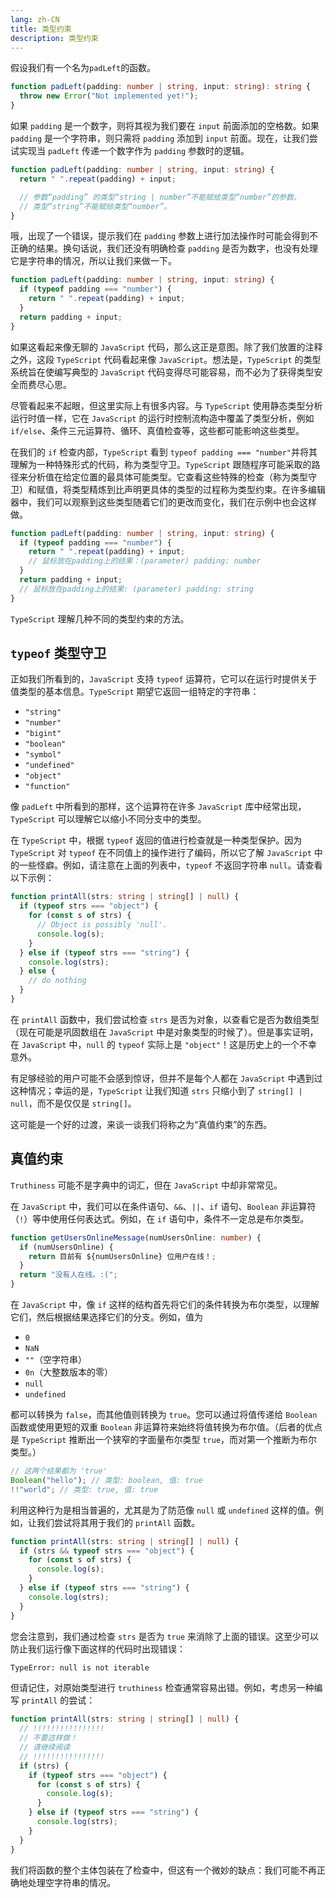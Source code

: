 ```yaml
---
lang: zh-CN
title: 类型约束
description: 类型约束
---
```


假设我们有一个名为`padLeft`的函数。

```ts
function padLeft(padding: number | string, input: string): string {
  throw new Error("Not implemented yet!");
}
```

如果 `padding` 是一个数字，则将其视为我们要在 `input` 前面添加的空格数。如果 `padding` 是一个字符串，则只需将 `padding` 添加到 `input` 前面。现在，让我们尝试实现当 `padLeft` 传递一个数字作为 `padding` 参数时的逻辑。

```ts
function padLeft(padding: number | string, input: string) {
  return " ".repeat(padding) + input;

  // 参数“padding” 的类型“string | number”不能赋给类型“number”的参数。
  // 类型“string”不能赋给类型“number”。
}
```

哦，出现了一个错误，提示我们在 `padding` 参数上进行加法操作时可能会得到不正确的结果。换句话说，我们还没有明确检查 `padding` 是否为数字，也没有处理它是字符串的情况，所以让我们来做一下。

```ts
function padLeft(padding: number | string, input: string) {
  if (typeof padding === "number") {
    return " ".repeat(padding) + input;
  }
  return padding + input;
}
```

如果这看起来像无聊的 `JavaScript` 代码，那么这正是意图。除了我们放置的注释之外，这段 `TypeScript` 代码看起来像 `JavaScript`。想法是，`TypeScript` 的类型系统旨在使编写典型的 `JavaScript` 代码变得尽可能容易，而不必为了获得类型安全而费尽心思。

尽管看起来不起眼，但这里实际上有很多内容。与 `TypeScript` 使用静态类型分析运行时值一样，它在 `JavaScript` 的运行时控制流构造中覆盖了类型分析，例如 `if/else`、条件三元运算符、循环、真值检查等，这些都可能影响这些类型。

在我们的 `if` 检查内部，`TypeScript` 看到 `typeof padding === "number"`并将其理解为一种特殊形式的代码，称为类型守卫。`TypeScript` 跟随程序可能采取的路径来分析值在给定位置的最具体可能类型。它查看这些特殊的检查（称为类型守卫）和赋值，将类型精炼到比声明更具体的类型的过程称为类型约束。在许多编辑器中，我们可以观察到这些类型随着它们的更改而变化，我们在示例中也会这样做。

```ts
function padLeft(padding: number | string, input: string) {
  if (typeof padding === "number") {
    return " ".repeat(padding) + input;
    // 鼠标放在padding上的结果：(parameter) padding: number
  }
  return padding + input;
  // 鼠标放在padding上的结果: (parameter) padding: string
}
```

`TypeScript` 理解几种不同的类型约束的方法。

## `typeof` 类型守卫

正如我们所看到的，`JavaScript` 支持 `typeof` 运算符，它可以在运行时提供关于值类型的基本信息。`TypeScript` 期望它返回一组特定的字符串：

- `"string"`
- `"number"`
- `"bigint"`
- `"boolean"`
- `"symbol"`
- `"undefined"`
- `"object"`
- `"function"`

像 `padLeft` 中所看到的那样，这个运算符在许多 `JavaScript` 库中经常出现，`TypeScript` 可以理解它以缩小不同分支中的类型。

在 `TypeScript` 中，根据 `typeof` 返回的值进行检查就是一种类型保护。因为 `TypeScript` 对 `typeof` 在不同值上的操作进行了编码，所以它了解 `JavaScript` 中的一些怪癖。例如，请注意在上面的列表中，`typeof` 不返回字符串 `null`。请查看以下示例：

```ts
function printAll(strs: string | string[] | null) {
  if (typeof strs === "object") {
    for (const s of strs) {
      // Object is possibly 'null'.
      console.log(s);
    }
  } else if (typeof strs === "string") {
    console.log(strs);
  } else {
    // do nothing
  }
}
```

在 `printAll` 函数中，我们尝试检查 `strs` 是否为对象，以查看它是否为数组类型（现在可能是巩固数组在 `JavaScript` 中是对象类型的时候了）。但是事实证明，在 `JavaScript` 中，`null` 的 `typeof` 实际上是 `"object"`！这是历史上的一个不幸意外。

有足够经验的用户可能不会感到惊讶，但并不是每个人都在 `JavaScript` 中遇到过这种情况；幸运的是，`TypeScript` 让我们知道 `strs` 只缩小到了 `string[] | null`，而不是仅仅是 `string[]`。

这可能是一个好的过渡，来谈一谈我们将称之为“真值约束”的东西。

## 真值约束

`Truthiness` 可能不是字典中的词汇，但在 `JavaScript` 中却非常常见。

在 `JavaScript` 中，我们可以在条件语句、`&&`、`||`、`if` 语句、`Boolean` 非运算符（`!`）等中使用任何表达式。例如，在 `if` 语句中，条件不一定总是布尔类型。

```ts
function getUsersOnlineMessage(numUsersOnline: number) {
  if (numUsersOnline) {
    return 目前有 ${numUsersOnline} 位用户在线！;
  }
  return "没有人在线。:(";
}
```

在 `JavaScript` 中，像 `if` 这样的结构首先将它们的条件转换为布尔类型，以理解它们，然后根据结果选择它们的分支。例如，值为

- `0`
- `NaN`
- `""`（空字符串）
- `0n`（大整数版本的零）
- `null`
- `undefined`

都可以转换为 `false`，而其他值则转换为 `true`。您可以通过将值传递给 `Boolean` 函数或使用更短的双重 `Boolean` 非运算符来始终将值转换为布尔值。（后者的优点是 `TypeScript` 推断出一个狭窄的字面量布尔类型 `true`，而对第一个推断为布尔类型。）

```ts
// 这两个结果都为 'true'
Boolean("hello"); // 类型: boolean, 值: true
!!"world"; // 类型: true, 值: true
```

利用这种行为是相当普遍的，尤其是为了防范像 `null` 或 `undefined` 这样的值。例如，让我们尝试将其用于我们的 `printAll` 函数。

```ts
function printAll(strs: string | string[] | null) {
  if (strs && typeof strs === "object") {
    for (const s of strs) {
      console.log(s);
    }
  } else if (typeof strs === "string") {
    console.log(strs);
  }
}
```

您会注意到，我们通过检查 `strs` 是否为 `true` 来消除了上面的错误。这至少可以防止我们运行像下面这样的代码时出现错误：

```bash
TypeError: null is not iterable
```

但请记住，对原始类型进行 `truthiness` 检查通常容易出错。例如，考虑另一种编写 `printAll` 的尝试：

```ts
function printAll(strs: string | string[] | null) {
  // !!!!!!!!!!!!!!!!
  // 不要这样做！
  // 请继续阅读
  // !!!!!!!!!!!!!!!!
  if (strs) {
    if (typeof strs === "object") {
      for (const s of strs) {
        console.log(s);
      }
    } else if (typeof strs === "string") {
      console.log(strs);
    }
  }
}
```

我们将函数的整个主体包装在了检查中，但这有一个微妙的缺点：我们可能不再正确地处理空字符串的情况。
